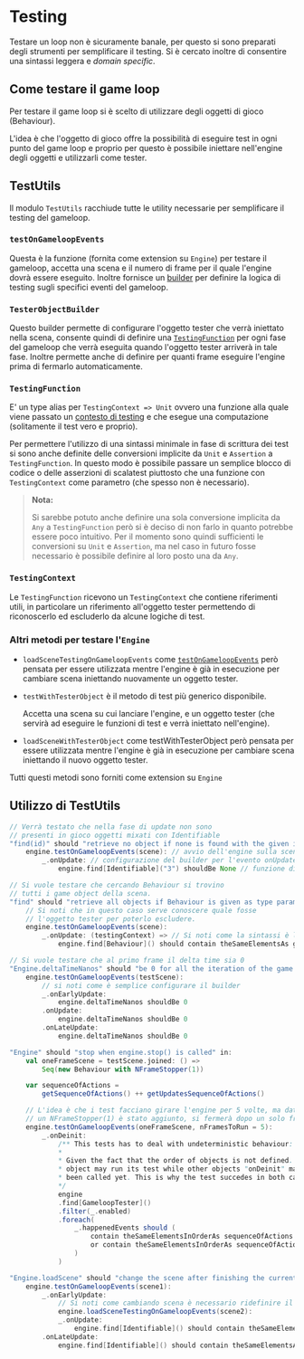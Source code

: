 # Testing
Testare un loop non è sicuramente banale, per questo si sono preparati degli strumenti per semplificare il testing. Si è cercato inoltre di consentire una sintassi leggera e *domain specific*.

## Come testare il game loop
Per testare il game loop si è scelto di utilizzare degli oggetti di gioco (Behaviour).

L'idea è che l'oggetto di gioco offre la possibilità di eseguire test in ogni punto del game loop e proprio per questo è possibile iniettare nell'engine degli oggetti e utilizzarli come tester.

## TestUtils
Il modulo `TestUtils` racchiude tutte le utility necessarie per semplificare il testing del gameloop.

### `testOnGameloopEvents`
Questa è la funzione (fornita come extension su `Engine`) per testare il gameloop, accetta una scena e il numero di frame per il quale l'engine dovrà essere eseguito. Inoltre fornisce un [builder](#testerobjectbuilder) per definire la logica di testing sugli specifici eventi del gameloop.

### `TesterObjectBuilder`
Questo builder permette di configurare l'oggetto tester che verrà iniettato nella scena, consente quindi di definire una [`TestingFunction`](#testingfunction) per ogni fase del gameloop che verrà eseguita quando l'oggetto tester arriverà in tale fase.
Inoltre permette anche di definire per quanti frame eseguire l'engine prima di fermarlo automaticamente.

### `TestingFunction`
E' un type alias per `TestingContext => Unit` ovvero una funzione alla quale viene passato un [contesto di testing](#testingcontext) e che esegue una computazione (solitamente il test vero e proprio).

Per permettere l'utilizzo di una sintassi minimale in fase di scrittura dei test si sono anche definite delle conversioni implicite da `Unit` e `Assertion` a `TestingFunction`.
In questo modo è possibile passare un semplice blocco di codice o delle asserzioni di scalatest piuttosto che una funzione con `TestingContext` come parametro (che spesso non è necessario).

> **Nota:**
>
> Si sarebbe potuto anche definire una sola conversione implicita da `Any` a `TestingFunction` però si è deciso di non farlo in quanto potrebbe essere poco intuitivo. Per il momento sono quindi sufficienti le conversioni su `Unit` e `Assertion`, ma nel caso in futuro fosse necessario è possibile definire al loro posto una da `Any`.

### `TestingContext`
Le `TestingFunction` ricevono un `TestingContext` che contiene riferimenti utili, in particolare un riferimento all'oggetto tester permettendo di riconoscerlo ed escluderlo da alcune logiche di test.

### Altri metodi per testare l'`Engine`
- `loadSceneTestingOnGameloopEvents` come [`testOnGameloopEvents`](#testongameloopevents) però pensata per essere utilizzata mentre l'engine è già in esecuzione per cambiare scena iniettando nuovamente un oggetto tester.
- `testWithTesterObject` è il metodo di test più generico disponibile.

    Accetta una scena su cui lanciare l'engine, e un oggetto tester (che servirà ad eseguire le funzioni di test e verrà iniettato nell'engine).
- `loadSceneWithTesterObject` come testWithTesterObject però pensata per essere utilizzata mentre l'engine è già in esecuzione per cambiare scena iniettando il nuovo oggetto tester.

Tutti questi metodi sono forniti come extension su `Engine`

## Utilizzo di TestUtils

```scala
// Verrà testato che nella fase di update non sono
// presenti in gioco oggetti mixati con Identifiable
"find(id)" should "retrieve no object if none is found with the given identifier" in:
    engine.testOnGameloopEvents(scene): // avvio dell'engine sulla scena "scene"
        _.onUpdate: // configurazione del builder per l'evento onUpdate
            engine.find[Identifiable]("3") shouldBe None // funzione di test
```

```scala
// Si vuole testare che cercando Behaviour si trovino
// tutti i game object della scena.
"find" should "retrieve all objects if Behaviour is given as type parameters" in:
    // Si noti che in questo caso serve conoscere quale fosse
    // l'oggetto tester per poterlo escludere.
    engine.testOnGameloopEvents(scene):
        _.onUpdate: (testingContext) => // Si noti come la sintassi è la stessa ma basta aggiungere il parametro
            engine.find[Behaviour]() should contain theSameElementsAs gameObjects + testingContext.testerObject
```

```scala
// Si vuole testare che al primo frame il delta time sia 0
"Engine.deltaTimeNanos" should "be 0 for all the iteration of the game loop" in:
    engine.testOnGameloopEvents(testScene):
        // si noti come è semplice configurare il builder
        _.onEarlyUpdate:
            engine.deltaTimeNanos shouldBe 0
        .onUpdate:
            engine.deltaTimeNanos shouldBe 0
        .onLateUpdate:
            engine.deltaTimeNanos shouldBe 0

```

```scala
"Engine" should "stop when engine.stop() is called" in:
    val oneFrameScene = testScene.joined: () =>
        Seq(new Behaviour with NFrameStopper(1))

    var sequenceOfActions =
        getSequenceOfActions() ++ getUpdatesSequenceOfActions()

    // L'idea è che i test facciano girare l'engine per 5 volte, ma dato che
    // un NFrameStopper(1) è stato aggiunto, si fermerà dopo un solo frame
    engine.testOnGameloopEvents(oneFrameScene, nFramesToRun = 5):
        _.onDeinit:
            /** This tests has to deal with undeterministic behaviour:
            *
            * Given the fact that the order of objects is not defined. The tester
            * object may run its test while other objects "onDeinit" may not have
            * been called yet. This is why the test succedes in both cases.
            */
            engine
            .find[GameloopTester]()
            .filter(_.enabled)
            .foreach(
                _.happenedEvents should (
                    contain theSameElementsInOrderAs sequenceOfActions :+ Deinit
                    or contain theSameElementsInOrderAs sequenceOfActions
                )
            )
```

```scala
"Engine.loadScene" should "change the scene after finishing the current frame" in:
    engine.testOnGameloopEvents(scene1):
        _.onEarlyUpdate:
            // Si noti come cambiando scena è necessario ridefinire il testing da effettuare
            engine.loadSceneTestingOnGameloopEvents(scene2):
            _.onUpdate:
                engine.find[Identifiable]() should contain theSameElementsAs scene2()
        .onLateUpdate:
            engine.find[Identifiable]() should contain theSameElementsAs scene1()
```
